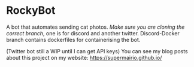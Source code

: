 # RockyBot
A bot that automates sending cat photos. *Make sure you are cloning the correct branch*, one is for discord and another twitter.
Discord-Docker branch contains dockerfiles for containerising the bot.

(Twitter bot still a WIP until I can get API keys)
You can see my blog posts about this project on my website:
https://supermairio.github.io/
